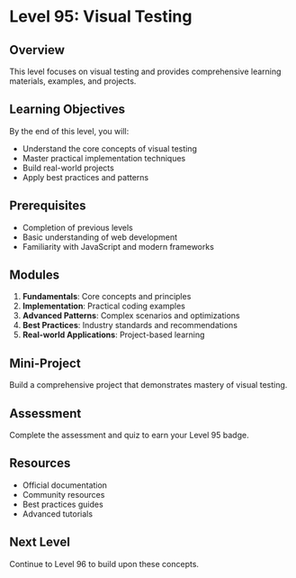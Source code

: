 # Level 95: Visual Testing

## Overview
This level focuses on visual testing and provides comprehensive learning materials, examples, and projects.

## Learning Objectives
By the end of this level, you will:
- Understand the core concepts of visual testing
- Master practical implementation techniques
- Build real-world projects
- Apply best practices and patterns

## Prerequisites
- Completion of previous levels
- Basic understanding of web development
- Familiarity with JavaScript and modern frameworks

## Modules
1. **Fundamentals**: Core concepts and principles
2. **Implementation**: Practical coding examples
3. **Advanced Patterns**: Complex scenarios and optimizations
4. **Best Practices**: Industry standards and recommendations
5. **Real-world Applications**: Project-based learning

## Mini-Project
Build a comprehensive project that demonstrates mastery of visual testing.

## Assessment
Complete the assessment and quiz to earn your Level 95 badge.

## Resources
- Official documentation
- Community resources
- Best practices guides
- Advanced tutorials

## Next Level
Continue to Level 96 to build upon these concepts.
